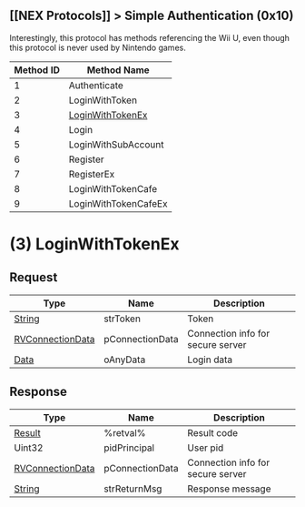 [[NEX Protocols]] > Simple Authentication (0x10)
---

Interestingly, this protocol has methods referencing the Wii U, even though this protocol is never used by Nintendo games.

| Method ID | Method Name |
| --- | --- |
| 1 | Authenticate |
| 2 | LoginWithToken |
| 3 | [LoginWithTokenEx](#3-loginwithtokenex) |
| 4 | Login |
| 5 | LoginWithSubAccount |
| 6 | Register |
| 7 | RegisterEx |
| 8 | LoginWithTokenCafe |
| 9 | LoginWithTokenCafeEx |

# (3) LoginWithTokenEx
## Request
| Type | Name | Description |
| --- | --- | --- |
| [String] | strToken | Token |
| [RVConnectionData](NEX-Common-Types#rendez-vous-connection-data-structure) | pConnectionData | Connection info for secure server |
| [Data] | oAnyData | Login data |

## Response
| Type | Name | Description |
| --- | --- | --- |
| [Result] | %retval% | Result code |
| Uint32 | pidPrincipal | User pid |
| [RVConnectionData](NEX-Common-Types#rendez-vous-connection-data-structure) | pConnectionData | Connection info for secure server |
| [String] | strReturnMsg | Response message |

[Result]: NEX-Common-Types#result
[String]: NEX-Common-Types#string
[Data]: NEX-Common-Types#any-data-holder